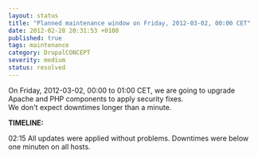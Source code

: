 ```yaml
---
layout: status
title: "Planned maintenance window on Friday, 2012-03-02, 00:00 CET"
date: 2012-02-28 20:31:53 +0100
published: true
tags: maintenance
category: DrupalCONCEPT
severity: medium
status: resolved
---
```


On Friday, 2012-03-02, 00:00 to 01:00 CET, we are going to upgrade Apache and PHP components to apply security fixes.  
We don't expect downtimes longer than a minute.

**TIMELINE:**

02:15 All updates were applied without problems. Downtimes were below one minuten on all hosts.
